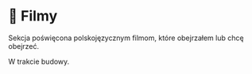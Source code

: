 # 🎥 Filmy

Sekcja poświęcona polskojęzycznym filmom, które obejrzałem lub chcę obejrzeć.

W trakcie budowy.
